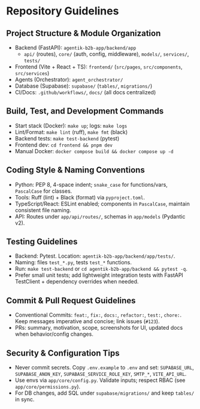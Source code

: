# Repository Guidelines

## Project Structure & Module Organization
- Backend (FastAPI): `agentik-b2b-app/backend/app`
  - `api/` (routes), `core/` (auth, config, middleware), `models/`, `services/`, `tests/`
- Frontend (Vite + React + TS): `frontend/` (`src/pages`, `src/components`, `src/services`)
- Agents (Orchestrator): `agent_orchestrator/`
- Database (Supabase): `supabase/` (`tables/`, `migrations/`)
- CI/Docs: `.github/workflows/`, `docs/` (all docs centralized)

## Build, Test, and Development Commands
- Start stack (Docker): `make up`; logs: `make logs`
- Lint/Format: `make lint` (ruff), `make fmt` (black)
- Backend tests: `make test-backend` (pytest)
- Frontend dev: `cd frontend && pnpm dev`
- Manual Docker: `docker compose build && docker compose up -d`

## Coding Style & Naming Conventions
- Python: PEP 8, 4-space indent; `snake_case` for functions/vars, `PascalCase` for classes.
- Tools: Ruff (lint) + Black (format) via `pyproject.toml`.
- TypeScript/React: ESLint enabled; components in `PascalCase`, maintain consistent file naming.
- API: Routes under `app/api/routes/`, schemas in `app/models` (Pydantic v2).

## Testing Guidelines
- Backend: Pytest. Location: `agentik-b2b-app/backend/app/tests/`.
- Naming: files `test_*.py`, tests `test_*` functions.
- Run: `make test-backend` or `cd agentik-b2b-app/backend && pytest -q`.
- Prefer small unit tests; add lightweight integration tests with FastAPI TestClient + dependency overrides when needed.

## Commit & Pull Request Guidelines
- Conventional Commits: `feat:`, `fix:`, `docs:`, `refactor:`, `test:`, `chore:`. Keep messages imperative and concise; link issues (`#123`).
- PRs: summary, motivation, scope, screenshots for UI, updated docs when behavior/config changes.

## Security & Configuration Tips
- Never commit secrets. Copy `.env.example` to `.env` and set: `SUPABASE_URL`, `SUPABASE_ANON_KEY`, `SUPABASE_SERVICE_ROLE_KEY`, `SMTP_*`, `VITE_API_URL`.
- Use envs via `app/core/config.py`. Validate inputs; respect RBAC (see `app/core/permissions.py`).
- For DB changes, add SQL under `supabase/migrations/` and keep `tables/` in sync.

